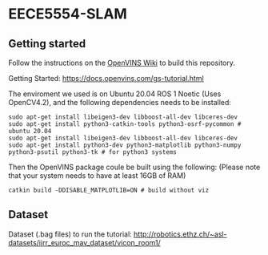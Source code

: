 # EECE5554-SLAM

## Getting started

Follow the instructions on the [OpenVINS Wiki](https://docs.openvins.com/gs-installing.html) to build this repository.

Getting Started: https://docs.openvins.com/gs-tutorial.html

The enviroment we used is on Ubuntu 20.04 ROS 1 Noetic (Uses OpenCV4.2), and the following dependencies needs to be installed:

```
sudo apt-get install libeigen3-dev libboost-all-dev libceres-dev
sudo apt-get install python3-catkin-tools python3-osrf-pycommon # ubuntu 20.04
sudo apt-get install libeigen3-dev libboost-all-dev libceres-dev
sudo apt-get install python3-dev python3-matplotlib python3-numpy python3-psutil python3-tk # for python3 systems

```

Then the OpenVINS package coule be built using the following: (Please note that your system needs to have at least 16GB of RAM)

```
catkin build -DDISABLE_MATPLOTLIB=ON # build without viz
```

## Dataset

Dataset (.bag files) to run the tutorial: http://robotics.ethz.ch/~asl-datasets/ijrr_euroc_mav_dataset/vicon_room1/
